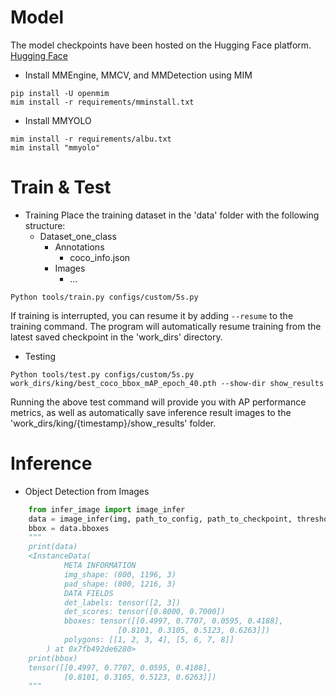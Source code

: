 # Model
The model checkpoints have been hosted on the Hugging Face platform.
[Hugging Face](https://huggingface.co/ascka/MMYolo/tree/main)

- Install MMEngine, MMCV, and MMDetection using MIM
```shell
pip install -U openmim
mim install -r requirements/mminstall.txt
```
- Install MMYOLO
```shell 
mim install -r requirements/albu.txt
mim install "mmyolo"
```

# Train & Test
- Training
Place the training dataset in the 'data' folder with the following structure:
   - Dataset_one_class
     - Annotations
       - coco_info.json
     - Images
       - ...
```shell
Python tools/train.py configs/custom/5s.py
```
If training is interrupted, you can resume it by adding ```--resume``` to the training command. The program will automatically resume training from the latest saved checkpoint in the 'work_dirs' directory.

- Testing
```shell
Python tools/test.py configs/custom/5s.py work_dirs/king/best_coco_bbox_mAP_epoch_40.pth --show-dir show_results
```
Running the above test command will provide you with AP performance metrics, as well as automatically save inference result images to the 'work_dirs/king/{timestamp}/show_results' folder.

# Inference
- Object Detection from Images
```python
    from infer_image import image_infer
    data = image_infer(img, path_to_config, path_to_checkpoint, threshold)
    bbox = data.bboxes
    """
    print(data)
    <InstanceData(
            META INFORMATION
            img_shape: (800, 1196, 3)
            pad_shape: (800, 1216, 3)
            DATA FIELDS
            det_labels: tensor([2, 3])
            det_scores: tensor([0.8000, 0.7000])
            bboxes: tensor([[0.4997, 0.7707, 0.0595, 0.4188],
                        [0.8101, 0.3105, 0.5123, 0.6263]])
            polygons: [[1, 2, 3, 4], [5, 6, 7, 8]]
        ) at 0x7fb492de6280>
    print(bbox)
    tensor([[0.4997, 0.7707, 0.0595, 0.4188],
            [0.8101, 0.3105, 0.5123, 0.6263]])
    """

```
